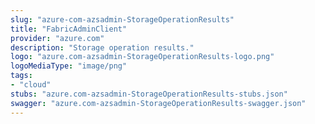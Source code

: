```yaml
---
slug: "azure-com-azsadmin-StorageOperationResults"
title: "FabricAdminClient"
provider: "azure.com"
description: "Storage operation results."
logo: "azure.com-azsadmin-StorageOperationResults-logo.png"
logoMediaType: "image/png"
tags:
- "cloud"
stubs: "azure.com-azsadmin-StorageOperationResults-stubs.json"
swagger: "azure.com-azsadmin-StorageOperationResults-swagger.json"
---
```

